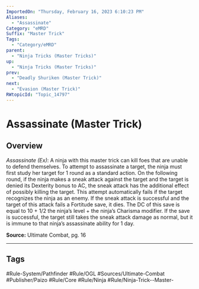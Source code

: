 ```yaml
---
ImportedOn: "Thursday, February 16, 2023 6:10:23 PM"
Aliases:
  - "Assassinate"
Category: "eMRD"
Suffix: "Master Trick"
Tags:
  - "Category/eMRD"
parent:
  - "Ninja Tricks (Master Tricks)"
up:
  - "Ninja Tricks (Master Tricks)"
prev:
  - "Deadly Shuriken (Master Trick)"
next:
  - "Evasion (Master Trick)"
RWtopicId: "Topic_14797"
---
```

# Assassinate (Master Trick)
## Overview
*Assassinate (Ex)*: A ninja with this master trick can kill foes that are unable to defend themselves. To attempt to assassinate a target, the ninja must first study her target for 1 round as a standard action. On the following round, if the ninja makes a sneak attack against the target and the target is denied its Dexterity bonus to AC, the sneak attack has the additional effect of possibly killing the target. This attempt automatically fails if the target recognizes the ninja as an enemy. If the sneak attack is successful and the target of this attack fails a Fortitude save, it dies. The DC of this save is equal to 10 + 1/2 the ninja’s level + the ninja’s Charisma modifier. If the save is successful, the target still takes the sneak attack damage as normal, but it is immune to that ninja’s assassinate ability for 1 day.

**Source:** Ultimate Combat, pg. 16


---
## Tags
#Rule-System/Pathfinder #Rule/OGL #Sources/Ultimate-Combat #Publisher/Paizo #Rule/Core #Rule/Ninja #Rule/Ninja-Trick--Master-

